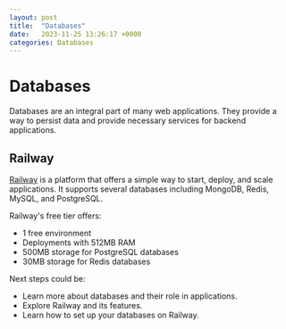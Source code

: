 ```yaml
---
layout: post
title:  "Databases"
date:   2023-11-25 13:26:17 +0000
categories: Databases
---
```


# Databases

Databases are an integral part of many web applications. They provide a way to persist data and provide necessary services for backend applications.

## Railway

[Railway](https://railway.app/) is a platform that offers a simple way to start, deploy, and scale applications. It supports several databases including MongoDB, Redis, MySQL, and PostgreSQL.

Railway's free tier offers:

- 1 free environment
- Deployments with 512MB RAM
- 500MB storage for PostgreSQL databases
- 30MB storage for Redis databases

Next steps could be:

- Learn more about databases and their role in applications.
- Explore Railway and its features.
- Learn how to set up your databases on Railway.